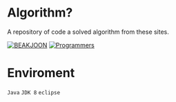 # Algorithm?

A repository of code a solved algorithm from these sites.

[![BEAKJOON](https://d2gd6pc034wcta.cloudfront.net/images/logo@2x.png)](https://www.acmicpc.net/)
[![Programmers](https://programmers.co.kr/assets/bi-programmers-light-0d164d49b51a123bab5cca11106145d6fac5a5ac04b8646780369c2a5bc0dd79.png)](https://programmers.co.kr/)

# Enviroment

`Java` `JDK 8` `eclipse`

